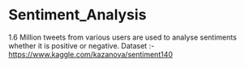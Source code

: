 # Sentiment_Analysis
1.6 Million tweets from various users are used to analyse sentiments whether it is positive or negative.
Dataset :- https://www.kaggle.com/kazanova/sentiment140
